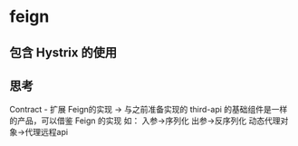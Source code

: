 # feign

## 包含 Hystrix 的使用

## 思考
Contract - 扩展
Feign的实现 -> 与之前准备实现的 third-api 的基础组件是一样的产品，可以借鉴 Feign 的实现
如：
入参->序列化
出参->反序列化
动态代理对象->代理远程api

